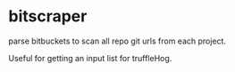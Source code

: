 # bitscraper
parse bitbuckets to scan all repo git urls from each project.

Useful for getting an input list for truffleHog.
